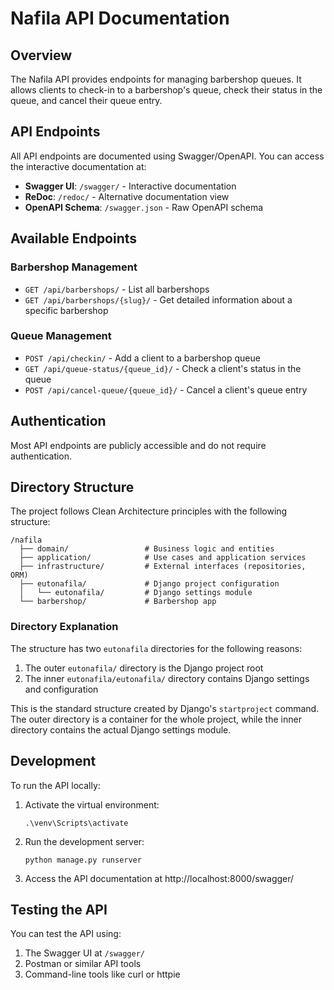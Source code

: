 # Nafila API Documentation

## Overview

The Nafila API provides endpoints for managing barbershop queues. It allows clients to check-in to a barbershop's queue, check their status in the queue, and cancel their queue entry.

## API Endpoints

All API endpoints are documented using Swagger/OpenAPI. You can access the interactive documentation at:

- **Swagger UI**: `/swagger/` - Interactive documentation
- **ReDoc**: `/redoc/` - Alternative documentation view
- **OpenAPI Schema**: `/swagger.json` - Raw OpenAPI schema

## Available Endpoints

### Barbershop Management

- `GET /api/barbershops/` - List all barbershops
- `GET /api/barbershops/{slug}/` - Get detailed information about a specific barbershop

### Queue Management

- `POST /api/checkin/` - Add a client to a barbershop queue
- `GET /api/queue-status/{queue_id}/` - Check a client's status in the queue
- `POST /api/cancel-queue/{queue_id}/` - Cancel a client's queue entry

## Authentication

Most API endpoints are publicly accessible and do not require authentication.

## Directory Structure

The project follows Clean Architecture principles with the following structure:

```
/nafila
  ├── domain/                 # Business logic and entities
  ├── application/            # Use cases and application services
  ├── infrastructure/         # External interfaces (repositories, ORM)
  ├── eutonafila/             # Django project configuration
  │   └── eutonafila/         # Django settings module
  └── barbershop/             # Barbershop app
```

### Directory Explanation

The structure has two `eutonafila` directories for the following reasons:

1. The outer `eutonafila/` directory is the Django project root
2. The inner `eutonafila/eutonafila/` directory contains Django settings and configuration

This is the standard structure created by Django's `startproject` command. The outer directory is a container for the whole project, while the inner directory contains the actual Django settings module.

## Development

To run the API locally:

1. Activate the virtual environment:
   ```
   .\venv\Scripts\activate
   ```

2. Run the development server:
   ```
   python manage.py runserver
   ```

3. Access the API documentation at http://localhost:8000/swagger/

## Testing the API

You can test the API using:

1. The Swagger UI at `/swagger/`
2. Postman or similar API tools
3. Command-line tools like curl or httpie 